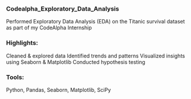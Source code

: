 ### Codealpha_Exploratory_Data_Analysis

Performed Exploratory Data Analysis (EDA) on the Titanic survival dataset as part of my CodeAlpha Internship

### Highlights:
Cleaned & explored data
Identified trends and patterns
Visualized insights using Seaborn & Matplotlib
Conducted hypothesis testing

### Tools:
Python, Pandas, Seaborn, Matplotlib, SciPy
